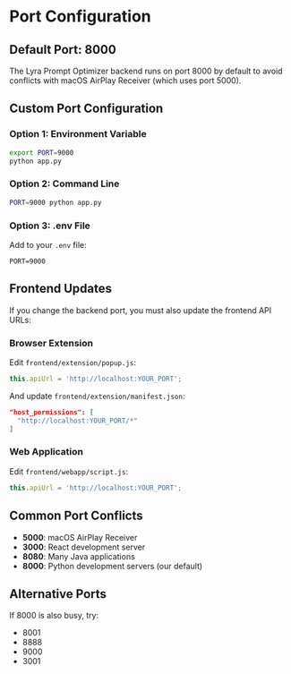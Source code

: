 # Port Configuration

## Default Port: 8000

The Lyra Prompt Optimizer backend runs on port 8000 by default to avoid conflicts with macOS AirPlay Receiver (which uses port 5000).

## Custom Port Configuration

### Option 1: Environment Variable
```bash
export PORT=9000
python app.py
```

### Option 2: Command Line
```bash
PORT=9000 python app.py
```

### Option 3: .env File
Add to your `.env` file:
```
PORT=9000
```

## Frontend Updates

If you change the backend port, you must also update the frontend API URLs:

### Browser Extension
Edit `frontend/extension/popup.js`:
```javascript
this.apiUrl = 'http://localhost:YOUR_PORT';
```

And update `frontend/extension/manifest.json`:
```json
"host_permissions": [
  "http://localhost:YOUR_PORT/*"
]
```

### Web Application
Edit `frontend/webapp/script.js`:
```javascript
this.apiUrl = 'http://localhost:YOUR_PORT';
```

## Common Port Conflicts

- **5000**: macOS AirPlay Receiver
- **3000**: React development server
- **8080**: Many Java applications
- **8000**: Python development servers (our default)

## Alternative Ports
If 8000 is also busy, try:
- 8001
- 8888
- 9000
- 3001
